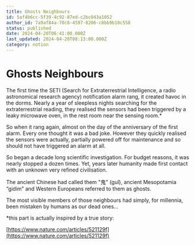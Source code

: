 ```yaml
---
title: Ghosts Neighbours
id: 5af4b6cc-5f39-4c92-87ed-c2bc043a1052
author_id: 7a9af84a-70c8-4597-8206-c8bb9b10c558
status: published
date: 2024-04-20T06:41:00.000Z
last_updated: 2024-04-20T08:13:00.000Z
category: notion
---
```


# Ghosts Neighbours


The first time the SETI (Search for Extraterrestrial Intelligence, a radio astronomical research agency) notification alarm rang, it created havoc in the dorms. Nearly a year of sleepless nights searching for the extraterrestrial reading, they realised the sensors had been triggered by a leaky microwave oven, in the rest room near the sensing room.*

So when it rang again, almost on the day of the anniversary of the first alarm. Every one thought it was a bad joke. However they quickly realised the sensors were actually, partially powered off for maintenance and so should not have triggered an alarm at all.

So began  a decade long scientific investigation. For budget reasons, it was nearly stopped a dozen times. Yet, years later humanity made first contact with an unknown very refined civilisation. 

The ancient Chinese had called them "鬼" (guǐ), ancient Mesopotamia “gidim” and Western Europeans referred to them as ghosts. 

The most visible members of those neighbours had simply, for millennia, been mistaken by humans as our dead ones…



*this part is actually inspired by a true story:

[https://www.nature.com/articles/521129f](https://www.nature.com/articles/521129f)
